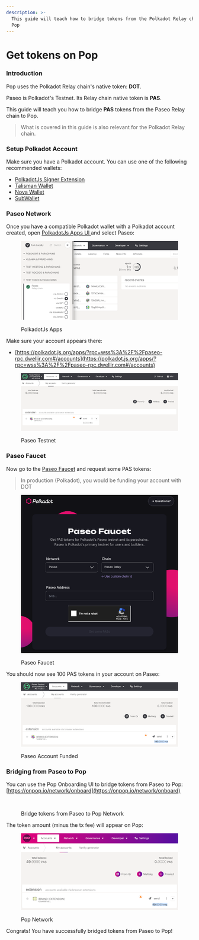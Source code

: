 ```yaml
---
description: >-
  This guide will teach how to bridge tokens from the Polkadot Relay chain to
  Pop
---
```


# Get tokens on Pop

### Introduction

Pop uses the Polkadot Relay chain's native token: **DOT**.&#x20;

Paseo is Polkadot's Testnet. Its Relay chain native token is **PAS**.

This guide will teach you how to bridge **PAS** tokens from the Paseo Relay chain to Pop.&#x20;

> What is covered in this guide is also relevant for the Polkadot Relay chain.

### Setup Polkadot Account <a href="#setup-polkadot-account" id="setup-polkadot-account"></a>

Make sure you have a Polkadot account. You can use one of the following recommended wallets:

* [PolkadotJs Signer Extension](https://polkadot.js.org/extension/)
* [Talisman Wallet](https://www.talisman.xyz/)
* [Nova Wallet](https://novawallet.io/)
* [SubWallet](https://www.subwallet.app/)

### Paseo Network <a href="#paseo-network" id="paseo-network"></a>

Once you have a compatible Polkadot wallet with a Polkadot account created, open [PolkadotJs Apps UI ](https://polkadot.js.org/apps)and select Paseo:

<figure><img src="../.gitbook/assets/image (1).png" alt=""><figcaption><p>PolkadotJs Apps</p></figcaption></figure>

Make sure your account appears there:

* [https://polkadot.js.org/apps/?rpc=wss%3A%2F%2Fpaseo-rpc.dwellir.com#/accounts](https://polkadot.js.org/apps/?rpc=wss%3A%2F%2Fpaseo-rpc.dwellir.com#/accounts)

<figure><img src="../.gitbook/assets/image (2).png" alt=""><figcaption><p>Paseo Testnet</p></figcaption></figure>

### Paseo Faucet <a href="#paseo-faucet" id="paseo-faucet"></a>

Now go to the [Paseo Faucet](https://faucet.polkadot.io/) and request some PAS tokens:

> In production (Polkadot), you would be funding your account with DOT

<figure><img src="../.gitbook/assets/image (3).png" alt="" width="563"><figcaption><p>Paseo Faucet</p></figcaption></figure>

You should now see 100 PAS tokens in your account on Paseo:

<figure><img src="../.gitbook/assets/image (4).png" alt=""><figcaption><p>Paseo Account Funded</p></figcaption></figure>

### Bridging from Paseo to Pop <a href="#bridging-from-paseo-to-pop-network" id="bridging-from-paseo-to-pop-network"></a>

You can use the Pop Onboarding UI to bridge tokens from Paseo to Pop: [https://onpop.io/network/onboard](https://onpop.io/network/onboard)

<figure><img src="../.gitbook/assets/Screenshot 2025-03-14 at 9.11.06 AM.png" alt="" width="563"><figcaption><p>Bridge tokens from Paseo to Pop Network</p></figcaption></figure>

The token amount (minus the tx fee) will appear on Pop:

<figure><img src="../.gitbook/assets/image (6).png" alt=""><figcaption><p>Pop Network</p></figcaption></figure>

Congrats! You have successfully bridged tokens from Paseo to Pop!
